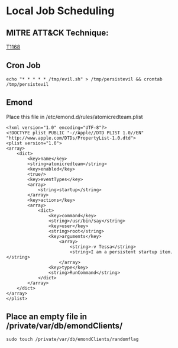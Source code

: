 # Local Job Scheduling

## MITRE ATT&CK Technique:
[T1168](https://attack.mitre.org/wiki/Technique/T1168)

## Cron Job

    echo "* * * * * /tmp/evil.sh" > /tmp/persistevil && crontab /tmp/persistevil

## Emond

Place this file in /etc/emond.d/rules/atomicredteam.plist

    <?xml version="1.0" encoding="UTF-8"?>
    <!DOCTYPE plist PUBLIC "-//Apple//DTD PLIST 1.0//EN" "http://www.apple.com/DTDs/PropertyList-1.0.dtd">
    <plist version="1.0">
    <array>
        <dict>
            <key>name</key>
            <string>atomicredteam</string>
            <key>enabled</key>
            <true/>
            <key>eventTypes</key>
            <array>
                <string>startup</string>
            </array>
            <key>actions</key>
            <array>
                <dict>
                    <key>command</key>
                    <string>/usr/bin/say</string>
                    <key>user</key>
                    <string>root</string>
                    <key>arguments</key>
                        <array>
                            <string>-v Tessa</string>
                            <string>I am a persistent startup item.</string>
                        </array>
                    <key>type</key>
                    <string>RunCommand</string>
                </dict>
            </array>
        </dict>
    </array>
    </plist>

## Place an empty file in /private/var/db/emondClients/

    sudo touch /private/var/db/emondClients/randomflag
